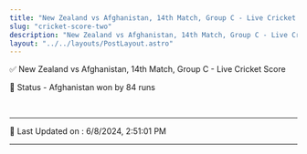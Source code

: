 ```yaml
---
title: "New Zealand vs Afghanistan, 14th Match, Group C - Live Cricket Score"
slug: "cricket-score-two"
description: "New Zealand vs Afghanistan, 14th Match, Group C - Live Cricket Score - Afghanistan won by 84 runs."
layout: "../../layouts/PostLayout.astro"
--- 
```


✅ New Zealand vs Afghanistan, 14th Match, Group C - Live Cricket Score

📑 Status - Afghanistan won by 84 runs

<br />

***

📝 Last Updated on : 6/8/2024, 2:51:01 PM

***

